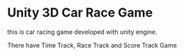 # Unity 3D Car Race Game

this is car racing game developed with unity engine.

There have Time Track, Race Track and Score Track Game 
